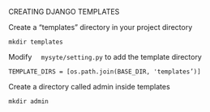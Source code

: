 CREATING DJANGO TEMPLATES



Create a “templates” directory in your project directory

```	
mkdir templates
```	



Modify ```	mysyte/setting.py```	  to add the template directory

```	
TEMPLATE_DIRS = [os.path.join(BASE_DIR, 'templates’)]
```	

Create a directory called admin inside templates

```	
mkdir admin
```	

